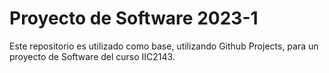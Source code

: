 # Proyecto de Software 2023-1

Este repositorio es utilizado como base, utilizando Github Projects, para un proyecto de Software del curso IIC2143.
